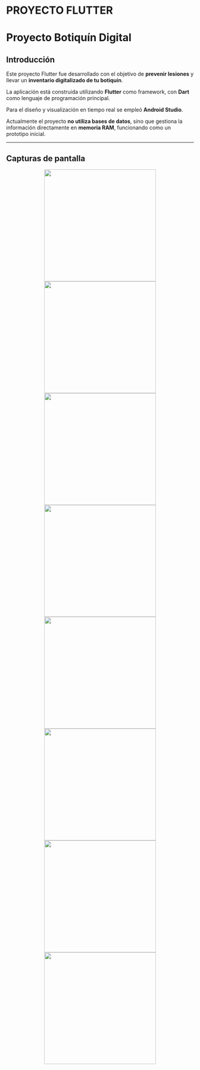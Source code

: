 # PROYECTO FLUTTER 

# Proyecto Botiquín Digital

## Introducción

Este proyecto Flutter fue desarrollado con el objetivo de **prevenir lesiones** y llevar un **inventario digitalizado de tu botiquín**.

La aplicación está construida utilizando **Flutter** como framework, con **Dart** como lenguaje de programación principal.

Para el diseño y visualización en tiempo real se empleó **Android Studio**.

Actualmente el proyecto **no utiliza bases de datos**, sino que gestiona la información directamente en **memoria RAM**, funcionando como un prototipo inicial.

---

## Capturas de pantalla

<p align="center">
  <img src="https://github.com/user-attachments/assets/ebe571e9-1a39-45ab-87b0-8a0e16ac1c51" width="300"/>
  <img src="https://github.com/user-attachments/assets/98c85530-0f88-4d2a-9979-c8eaf60397ee" width="300"/>
  <img src="https://github.com/user-attachments/assets/98aeeb06-d95e-488a-af43-df891f443e4e" width="300"/>
  <img src="https://github.com/user-attachments/assets/8c61d154-d3f6-4787-8985-416a40194d60" width="300"/>
  <img src="https://github.com/user-attachments/assets/689a912a-8584-45d2-b04b-673bfbfd7093" width="300"/>
  <img src="https://github.com/user-attachments/assets/2d6ec0c0-1344-4d51-a992-1e63d5d81b4d" width="300"/>
  <img src="https://github.com/user-attachments/assets/ee980424-cc46-4148-90c8-ba4e1a372868" width="300"/>
  <img src="https://github.com/user-attachments/assets/d1398534-7864-49d5-8a86-e72675ce313f" width="300"/>
</p>
